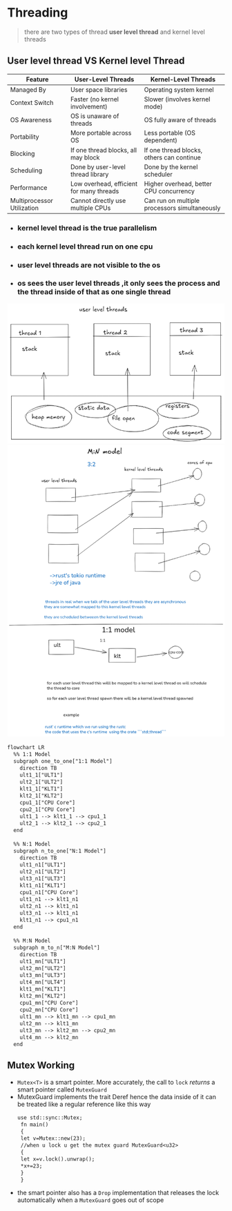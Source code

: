# Threading

> there are two types of thread **user level thread** and 
> kernel level threads  
> 
## User level thread VS Kernel level Thread



| Feature                  | User-Level Threads                          | Kernel-Level Threads                        |
|---------------------------|---------------------------------------------|---------------------------------------------|
| Managed By               | User space libraries                        | Operating system kernel                     |
| Context Switch           | Faster (no kernel involvement)              | Slower (involves kernel mode)               |
| OS Awareness             | OS is unaware of threads                    | OS fully aware of threads                   |
| Portability              | More portable across OS                     | Less portable (OS dependent)                |
| Blocking                 | If one thread blocks, all may block         | If one thread blocks, others can continue   |
| Scheduling               | Done by user-level thread library           | Done by the kernel scheduler                |
| Performance              | Low overhead, efficient for many threads    | Higher overhead, better CPU concurrency     |
| Multiprocessor Utilization | Cannot directly use multiple CPUs          | Can run on multiple processors simultaneously |

* ### kernel level thread is the true parallelism
* ### each kernel level thread run on one cpu
* ### user level threads are not visible to the os
* ### os sees the user level threads ,it only sees the process and the thread inside of that as one single thread


![enter image description here](./threads_memory_layout.png)
![threads model mapping](./threading_model_mapping.png)

```mermaid
flowchart LR
  %% 1:1 Model
  subgraph one_to_one["1:1 Model"]
    direction TB
    ult1_1["ULT1"]
    ult2_1["ULT2"]
    klt1_1["KLT1"]
    klt2_1["KLT2"]
    cpu1_1["CPU Core"]
    cpu2_1["CPU Core"]
    ult1_1 --> klt1_1 --> cpu1_1
    ult2_1 --> klt2_1 --> cpu2_1
  end

  %% N:1 Model
  subgraph n_to_one["N:1 Model"]
    direction TB
    ult1_n1["ULT1"]
    ult2_n1["ULT2"]
    ult3_n1["ULT3"]
    klt1_n1["KLT1"]
    cpu1_n1["CPU Core"]
    ult1_n1 --> klt1_n1
    ult2_n1 --> klt1_n1
    ult3_n1 --> klt1_n1
    klt1_n1 --> cpu1_n1
  end

  %% M:N Model
  subgraph m_to_n["M:N Model"]
    direction TB
    ult1_mn["ULT1"]
    ult2_mn["ULT2"]
    ult3_mn["ULT3"]
    ult4_mn["ULT4"]
    klt1_mn["KLT1"]
    klt2_mn["KLT2"]
    cpu1_mn["CPU Core"]
    cpu2_mn["CPU Core"]
    ult1_mn --> klt1_mn --> cpu1_mn
    ult2_mn --> klt1_mn
    ult3_mn --> klt2_mn --> cpu2_mn
    ult4_mn --> klt2_mn
  end
```

## Mutex Working 
* `Mutex<T>` is a smart pointer. More accurately, the call to `lock`  _returns_ a smart pointer called `MutexGuard`
* MutexGuard implements the trait Deref hence the data inside of it can be treated like a regular reference like this way
   ```
   use std::sync::Mutex;
    fn main()
    {
    let v=Mutex::new(23);
    //when u lock u get the mutex guard MutexGuard<u32>
    {
    let x=v.lock().unwrap();
    *x+=23;
    }
    }
    ```
 *  the smart pointer also has a `Drop` implementation that releases the lock automatically when a `MutexGuard` goes out of scope
    

